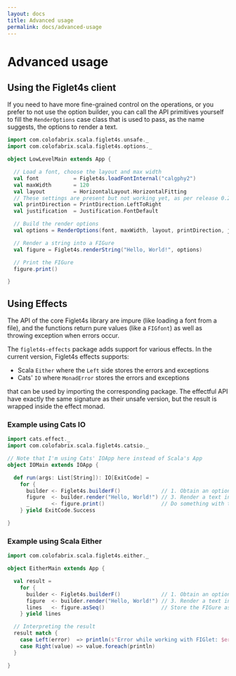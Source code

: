 ```yaml
---
layout: docs
title: Advanced usage
permalink: docs/advanced-usage
---
```

# Advanced usage

## Using the Figlet4s client

If you need to have more fine-grained control on the operations, or you prefer to not use the option
builder, you can call the API primitives yourself to fill the `RenderOptions` case class that is
used to pass, as the name suggests, the options to render a text.

```scala
import com.colofabrix.scala.figlet4s.unsafe._
import com.colofabrix.scala.figlet4s.options._

object LowLevelMain extends App {

  // Load a font, choose the layout and max width
  val font           = Figlet4s.loadFontInternal("calgphy2")
  val maxWidth       = 120
  val layout         = HorizontalLayout.HorizontalFitting
  // These settings are present but not working yet, as per release 0.2.0
  val printDirection = PrintDirection.LeftToRight
  val justification  = Justification.FontDefault

  // Build the render options
  val options = RenderOptions(font, maxWidth, layout, printDirection, justification)

  // Render a string into a FIGure
  val figure = Figlet4s.renderString("Hello, World!", options)

  // Print the FIGure
  figure.print()

}
```

## Using Effects

The API of the core Figlet4s library are impure (like loading a font from a file), and the functions
return pure values (like a `FIGfont`) as well as throwing exception when errors occur.

The `figlet4s-effects` package adds support for various effects. In the current version, Figlet4s
effects supports:

* Scala `Either` where the `Left` side stores the errors and exceptions
* Cats' `IO` where `MonadError` stores the errors and exceptions

that can be used by importing the corresponding package. The effectful API have exactly the same
signature as their unsafe version, but the result is wrapped inside the effect monad.

### Example using Cats IO

```scala
import cats.effect._
import com.colofabrix.scala.figlet4s.catsio._

// Note that I'm using Cats' IOApp here instead of Scala's App
object IOMain extends IOApp {

  def run(args: List[String]): IO[ExitCode] =
    for {
      builder <- Figlet4s.builderF()             // 1. Obtain an options builder
      figure  <- builder.render("Hello, World!") // 3. Render a text into a FIGure
      _       <- figure.print()                  // Do something with the FIGure
    } yield ExitCode.Success

}
```

### Example using Scala Either

```scala
import com.colofabrix.scala.figlet4s.either._

object EitherMain extends App {

  val result =
    for {
      builder <- Figlet4s.builderF()             // 1. Obtain an options builder
      figure  <- builder.render("Hello, World!") // 3. Render a text into a FIGure
      lines   <- figure.asSeq()                  // Store the FIGure as lines in a variable
    } yield lines

  // Interpreting the result
  result match {
    case Left(error)  => println(s"Error while working with FIGlet: $error")
    case Right(value) => value.foreach(println)
  }

}
```
